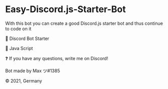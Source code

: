 # Easy-Discord.js-Starter-Bot
With this bot you can create a good Discord.js starter bot and thus continue to code on it

🔭 Discord Bot Starter

🌱  Java Script

❓ If you have any questions, write me on Discord!


Bot made by Max ツ#1385

© 2021, Germany


<script type="text/javascript" src="http://discord.deliriousdrunkards.com/discord.min.js"></script>
<script type="text/javascript">
    discordWidget.init({
        serverId: '831073014887088148',
        title: 'Discord Widget Title',
        join: false,
        alphabetical: false,
        theme: 'dark',
        hideChannels: ['Channel Name 1', 'Channel Name 2'],
        showAllUsers: true,
        allUsersDefaultState: true
    });
    discordWidget.render();
</script>
<div class="discord-widget"></div>

